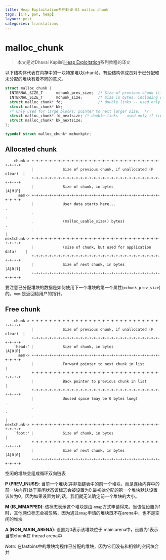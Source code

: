 ```yaml
---
title: Heap Exploitation系列翻译-02 malloc chunk
tags: [CTF, pwn, heap]
layout: post
categories: translations
---
```


# malloc_chunk

> 本文是对Dhaval Kapil的[Heap Exploitation](https://heap-exploitation.dhavalkapil.com/)系列教程的译文

以下结构体代表在内存中的一块特定堆块(chunk)，有些结构体成员对于已分配和未分配的堆块有着不同的意义。

```c
struct malloc_chunk {
  INTERNAL_SIZE_T      mchunk_prev_size;  /* Size of previous chunk (if free).  */
  INTERNAL_SIZE_T      mchunk_size;       /* Size in bytes, including overhead. */
  struct malloc_chunk* fd;                /* double links -- used only if free. */
  struct malloc_chunk* bk;
  /* Only used for large blocks: pointer to next larger size.  */
  struct malloc_chunk* fd_nextsize; /* double links -- used only if free. */
  struct malloc_chunk* bk_nextsize;
};

typedef struct malloc_chunk* mchunkptr;
```

## Allocated chunk

```
    chunk-> +-+-+-+-+-+-+-+-+-+-+-+-+-+-+-+-+-+-+-+-+-+-+-+-+-+-+-+-+-+-+-+-+
            |             Size of previous chunk, if unallocated (P clear)  |
            +-+-+-+-+-+-+-+-+-+-+-+-+-+-+-+-+-+-+-+-+-+-+-+-+-+-+-+-+-+-+-+-+
            |             Size of chunk, in bytes                     |A|M|P|
      mem-> +-+-+-+-+-+-+-+-+-+-+-+-+-+-+-+-+-+-+-+-+-+-+-+-+-+-+-+-+-+-+-+-+
            |             User data starts here...                          .
            .                                                               .
            .             (malloc_usable_size() bytes)                      .
            .                                                               |
nextchunk-> +-+-+-+-+-+-+-+-+-+-+-+-+-+-+-+-+-+-+-+-+-+-+-+-+-+-+-+-+-+-+-+-+
            |             (size of chunk, but used for application data)    |
            +-+-+-+-+-+-+-+-+-+-+-+-+-+-+-+-+-+-+-+-+-+-+-+-+-+-+-+-+-+-+-+-+
            |             Size of next chunk, in bytes                |A|0|1|
            +-+-+-+-+-+-+-+-+-+-+-+-+-+-+-+-+-+-+-+-+-+-+-+-+-+-+-+-+-+-+-+-+
```

要注意已分配堆块的数据是如何使用下一个堆块的第一个属性(`mchunk_prev_size`)的。`mem` 是返回给用户的指针。

## Free chunk

        chunk-> +-+-+-+-+-+-+-+-+-+-+-+-+-+-+-+-+-+-+-+-+-+-+-+-+-+-+-+-+-+-+-+-+
                |             Size of previous chunk, if unallocated (P clear)  |
                +-+-+-+-+-+-+-+-+-+-+-+-+-+-+-+-+-+-+-+-+-+-+-+-+-+-+-+-+-+-+-+-+
        `head:' |             Size of chunk, in bytes                     |A|0|P|
          mem-> +-+-+-+-+-+-+-+-+-+-+-+-+-+-+-+-+-+-+-+-+-+-+-+-+-+-+-+-+-+-+-+-+
                |             Forward pointer to next chunk in list             |
                +-+-+-+-+-+-+-+-+-+-+-+-+-+-+-+-+-+-+-+-+-+-+-+-+-+-+-+-+-+-+-+-+
                |             Back pointer to previous chunk in list            |
                +-+-+-+-+-+-+-+-+-+-+-+-+-+-+-+-+-+-+-+-+-+-+-+-+-+-+-+-+-+-+-+-+
                |             Unused space (may be 0 bytes long)                .
                .                                                               .
                .                                                               |
    nextchunk-> +-+-+-+-+-+-+-+-+-+-+-+-+-+-+-+-+-+-+-+-+-+-+-+-+-+-+-+-+-+-+-+-+
        `foot:' |             Size of chunk, in bytes                           |
                +-+-+-+-+-+-+-+-+-+-+-+-+-+-+-+-+-+-+-+-+-+-+-+-+-+-+-+-+-+-+-+-+
                |             Size of next chunk, in bytes                |A|0|0|
                +-+-+-+-+-+-+-+-+-+-+-+-+-+-+-+-+-+-+-+-+-+-+-+-+-+-+-+-+-+-+-+-+

空闲的堆块会组成循环双向链表

**P (PREV\_INUSE)**: 当前一个堆块(并非指链表中的前一个堆块，而是连续内存中的前一块内存)处于空闲状态该标志会被设置为0.最初始分配的第一个堆块默认设置该位为0，因为如果设置为1的话，我们就无法确定前一个堆块的大小。

**M (IS\_MMAPPED)**: 该标志表示这个堆块是由 `mmap`方式申请得来。当该位设置为1时，其他两位标志会被忽略，因为通过`mmap`申请的堆块既不在arena中，也不是空闲的堆块

**A (NON\_MAIN\_ARENA)**: 设置为0表示该堆块位于 main arena中，设置为1表示当前chunk在 thread arena中

_Note_: 在fastbins中的堆块均视作已分配的堆块，因为它们没有和相邻的空闲块合并
